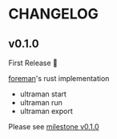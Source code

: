 # CHANGELOG

## v0.1.0

First Release 🎉

[foreman](https://github.com/ddollar/foreman)'s rust implementation

- ultraman start
- ultraman run <command>
- ultraman export <format> <location>

Please see [milestone v0.1.0](https://github.com/yukihirop/ultraman/milestone/1?closed=1)

